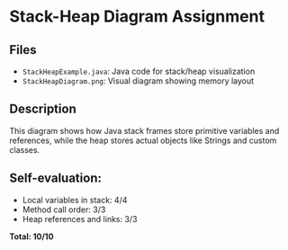 # Stack-Heap Diagram Assignment

## Files
- `StackHeapExample.java`: Java code for stack/heap visualization
- `StackHeapDiagram.png`: Visual diagram showing memory layout

## Description
This diagram shows how Java stack frames store primitive variables and references, while the heap stores actual objects like Strings and custom classes.

## Self-evaluation:
- Local variables in stack: 4/4
- Method call order: 3/3
- Heap references and links: 3/3

**Total: 10/10**
